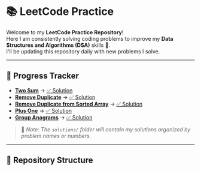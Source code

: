 # 📚 LeetCode Practice

Welcome to my **LeetCode Practice Repository**!  
Here I am consistently solving coding problems to improve my **Data Structures and Algorithms (DSA)** skills 🚀.  
I'll be updating this repository daily with new problems I solve.

---

## 📅 Progress Tracker

- **[Two Sum](https://leetcode.com/problems/two-sum/)** → [✅ Solution](./solutions/two-sum/twoSum.js)
- **[Remove Duplicate](https://leetcode.com/problems/single-number/)** → [✅ Solution](./solutions/single-number/singleNumber.js)
- **[Remove Duplicate from Sorted Array](https://leetcode.com/problems/remove-duplicates-from-sorted-array/)** → [✅ Solution](./solutions/remove-duplicate-array/removeDuplicate.js)
- **[Plus One](https://leetcode.com/problems/plus-one/description/)** → [✅ Solution](./solutions/plus-one/plusOne.js)
- **[Group Anagrams](https://leetcode.com/problems/group-anagrams)** → [✅ Solution](./solutions/group-anagrams/groupAnagrams.js)

> 📌 _Note: The `solutions/` folder will contain my solutions organized by problem names or numbers._

---

## 📂 Repository Structure

